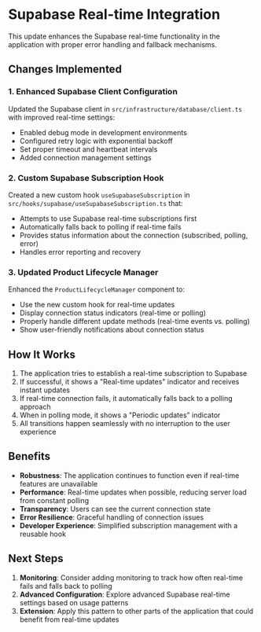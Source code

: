 # Supabase Real-time Integration

This update enhances the Supabase real-time functionality in the application with proper error handling and fallback mechanisms.

## Changes Implemented

### 1. Enhanced Supabase Client Configuration

Updated the Supabase client in `src/infrastructure/database/client.ts` with improved real-time settings:

- Enabled debug mode in development environments
- Configured retry logic with exponential backoff
- Set proper timeout and heartbeat intervals
- Added connection management settings

### 2. Custom Supabase Subscription Hook

Created a new custom hook `useSupabaseSubscription` in `src/hooks/supabase/useSupabaseSubscription.ts` that:

- Attempts to use Supabase real-time subscriptions first
- Automatically falls back to polling if real-time fails
- Provides status information about the connection (subscribed, polling, error)
- Handles error reporting and recovery

### 3. Updated Product Lifecycle Manager

Enhanced the `ProductLifecycleManager` component to:

- Use the new custom hook for real-time updates
- Display connection status indicators (real-time or polling)
- Properly handle different update methods (real-time events vs. polling)
- Show user-friendly notifications about connection status

## How It Works

1. The application tries to establish a real-time subscription to Supabase
2. If successful, it shows a "Real-time updates" indicator and receives instant updates
3. If real-time connection fails, it automatically falls back to a polling approach
4. When in polling mode, it shows a "Periodic updates" indicator
5. All transitions happen seamlessly with no interruption to the user experience

## Benefits

- **Robustness**: The application continues to function even if real-time features are unavailable
- **Performance**: Real-time updates when possible, reducing server load from constant polling
- **Transparency**: Users can see the current connection state
- **Error Resilience**: Graceful handling of connection issues
- **Developer Experience**: Simplified subscription management with a reusable hook

## Next Steps

1. **Monitoring**: Consider adding monitoring to track how often real-time fails and falls back to polling
2. **Advanced Configuration**: Explore advanced Supabase real-time settings based on usage patterns
3. **Extension**: Apply this pattern to other parts of the application that could benefit from real-time updates